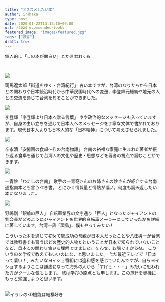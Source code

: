 ```yaml
---
title: "オススメしたい本"
author: irohaka
type: post
date: 2020-01-22T13:13:10+09:00
url: /2020recommended-books
featured_image: "images/featured.jpg"
tags: ["読書"]
draft: true
---
```


個人的に「この本が面白い」とか言われても
<!--more-->
<br>

<a  href="http://www.amazon.co.jp/gp/product/402264494X/ref=as_li_ss_il?ie=UTF8&camp=247&creative=7399&creativeASIN=402264494X&linkCode=as2&tag=irohaka-22"><img border="0" src="http://ws-fe.amazon-adsystem.com/widgets/q?_encoding=UTF8&ASIN=402264494X&Format=_SL250_&ID=AsinImage&MarketPlace=JP&ServiceVersion=20070822&WS=1&tag=irohaka-22" ></a><img src="http://ir-jp.amazon-adsystem.com/e/ir?t=irohaka-22&l=as2&o=9&a=402264494X" width="1" height="1" border="0" alt="" style="border:none !important; margin:0px !important;" />

司馬遼太郎「街道をゆく・台湾紀行」
古い本ですが、台湾のなりたちから日本との関わりや日本統治時代から中華民国時代への変遷、李登輝元総統や地元の人との交流を通じて台湾を知ることができました。


<a  href="http://www.amazon.co.jp/gp/product/4863101244/ref=as_li_ss_il?ie=UTF8&camp=247&creative=7399&creativeASIN=4863101244&linkCode=as2&tag=irohaka-22"><img border="0" src="http://ws-fe.amazon-adsystem.com/widgets/q?_encoding=UTF8&ASIN=4863101244&Format=_SL250_&ID=AsinImage&MarketPlace=JP&ServiceVersion=20070822&WS=1&tag=irohaka-22" ></a><img src="http://ir-jp.amazon-adsystem.com/e/ir?t=irohaka-22&l=as2&o=9&a=4863101244" width="1" height="1" border="0" alt="" style="border:none !important; margin:0px !important;" />

李登輝「李登輝より日本へ贈る言葉」
やや政治的なメッセージも入っていますが、自身の生い立ちを通じて日本人へのメッセージを丁寧な文体で書かれております。現代日本人よりも日本人的な「日本精神」について考えさせられました。


<a  href="http://www.amazon.co.jp/gp/product/4087465845/ref=as_li_ss_il?ie=UTF8&camp=247&creative=7399&creativeASIN=4087465845&linkCode=as2&tag=irohaka-22"><img border="0" src="http://ws-fe.amazon-adsystem.com/widgets/q?_encoding=UTF8&ASIN=4087465845&Format=_SL250_&ID=AsinImage&MarketPlace=JP&ServiceVersion=20070822&WS=1&tag=irohaka-22" ></a><img src="http://ir-jp.amazon-adsystem.com/e/ir?t=irohaka-22&l=as2&o=9&a=4087465845" width="1" height="1" border="0" alt="" style="border:none !important; margin:0px !important;" />

辛永清「安閑園の食卓〜私の台南物語」
台南の裕福な家庭に生まれた著者が振り返る食卓を通じて台湾人の文化や歴史・思想などを著者の視点で読むことができます。


<a  href="http://www.amazon.co.jp/gp/product/4103362715/ref=as_li_ss_il?ie=UTF8&camp=247&creative=7399&creativeASIN=4103362715&linkCode=as2&tag=irohaka-22"><img border="0" src="http://ws-fe.amazon-adsystem.com/widgets/q?_encoding=UTF8&ASIN=4103362715&Format=_SL250_&ID=AsinImage&MarketPlace=JP&ServiceVersion=20070822&WS=1&tag=irohaka-22" ></a><img src="http://ir-jp.amazon-adsystem.com/e/ir?t=irohaka-22&l=as2&o=9&a=4103362715" width="1" height="1" border="0" alt="" style="border:none !important; margin:0px !important;" />

一青妙「わたしの台南」
歌手の一青窈さんのお姉さんの妙さんが紹介する台南通指南本とも言うべき書。
とにかく情報量と情熱が凄い。何度も読み返したい本になりました。


<a  href="http://www.amazon.co.jp/gp/product/4492502343/ref=as_li_ss_il?ie=UTF8&camp=247&creative=7399&creativeASIN=4492502343&linkCode=as2&tag=irohaka-22"><img border="0" src="http://ws-fe.amazon-adsystem.com/widgets/q?_encoding=UTF8&ASIN=4492502343&Format=_SL250_&ID=AsinImage&MarketPlace=JP&ServiceVersion=20070822&WS=1&tag=irohaka-22" ></a><img src="http://ir-jp.amazon-adsystem.com/e/ir?t=irohaka-22&l=as2&o=9&a=4492502343" width="1" height="1" border="0" alt="" style="border:none !important; margin:0px !important;" />

野嶋剛「銀輪の巨人」
自転車業界の文字通り「巨人」となったジャイアントの劉会長がどのようにジャイアントを世界的自転車メーカーにしていったかを詳細に著しています。台湾一周「環島」、僕もやってみたい！

こういった本を通じて初めて鄭成功の母親が日本人だったことや八田與一が台湾では教科書でも習うほどの歴史的人物だということが日本で知られていないことなど、日本との関わり合いも理解できました。なんせ、お隣ですからね。
こういうのを学校で教えてもいいのにな、と思いました。
ただ最近テレビで「日本って凄い！」みたいなヨイショ番組には違和感を感じていたんですが、自らヨイショするよりここは謙虚になって海外の人から「すげぇ・・・」みたいに思われた方がクールな気もします。
旅は学びの原点とも申します。この旅行を契機にもっと勉強しようと思います。  
<br>  

![イラレの3D機能は結構好き](images/2020-nengajo.jpg)  